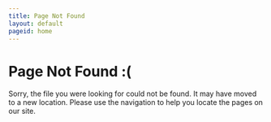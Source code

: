 ```yaml
---
title: Page Not Found
layout: default
pageid: home
---
```


<h1 class="pageTitle">Page Not Found :(</h1>
<p>Sorry, the file you were looking for could not be found. It may have moved to a new location. Please use the navigation to help you locate the pages on our site.</p>
